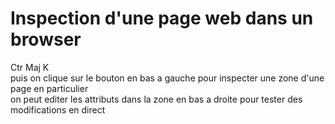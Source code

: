 # Inspection d'une page web dans un browser
Ctr Maj K  
puis on clique sur le bouton en bas a gauche pour inspecter une zone d'une page en particulier  
on peut editer les attributs dans la zone en bas a droite pour tester des modifications en direct  
